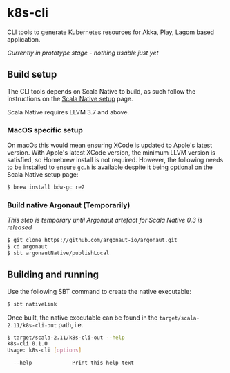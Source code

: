 # k8s-cli #

CLI tools to generate Kubernetes resources for Akka, Play, Lagom based application.

_Currently in prototype stage - nothing usable just yet_

## Build setup

The CLI tools depends on Scala Native to build, as such follow the instructions on the [Scala Native setup](http://www.scala-native.org/en/latest/user/setup.html#installing-clang-and-runtime-dependencies) page.

Scala Native requires LLVM 3.7 and above.

### MacOS specific setup

On macOs this would mean ensuring XCode is updated to Apple's latest version. With Apple's latest XCode version, the minimum LLVM version is satisfied, so Homebrew install is not required. However, the following needs to be installed to ensure `gc.h` is available despite it being optional on the Scala Native setup page:

```bash
$ brew install bdw-gc re2
```

### Build native Argonaut (Temporarily)

_This step is temporary until Argonaut artefact for Scala Native 0.3 is released_

```bash
$ git clone https://github.com/argonaut-io/argonaut.git
$ cd argonaut
$ sbt argonautNative/publishLocal
```

## Building and running

Use the following SBT command to create the native executable:

```bash
$ sbt nativeLink
```

Once built, the native executable can be found in the `target/scala-2.11/k8s-cli-out` path, i.e.

```bash
$ target/scala-2.11/k8s-cli-out --help
k8s-cli 0.1.0
Usage: k8s-cli [options]

  --help             Print this help text
```



